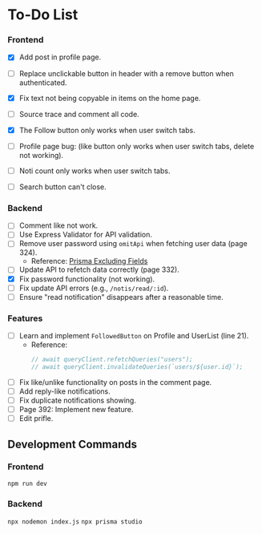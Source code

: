 # To-Do List

### Frontend
- [x] Add post in profile page.
- [ ] Replace unclickable button in header with a remove button when authenticated.
- [x] Fix text not being copyable in items on the home page.
- [ ] Source trace and comment all code.
- [x] The Follow button only works when user switch tabs.
- [ ] Profile page bug: (like button only works when user switch tabs, delete not working).
- [ ] Noti count only works when user switch tabs.
- [ ] Search button can't close.


### Backend
- [ ] Comment like not work.
- [ ] Use Express Validator for API validation.
- [ ] Remove user password using `omitApi` when fetching user data (page 324). 
  - Reference: [Prisma Excluding Fields](https://www.prisma.io/docs/orm/prisma-client/queries/excluding-fields)
- [ ] Update API to refetch data correctly (page 332).
- [x] Fix password functionality (not working).
- [ ] Fix update API errors (e.g., `/notis/read/:id`).
- [ ] Ensure "read notification" disappears after a reasonable time.

### Features
- [ ] Learn and implement `FollowedButton` on Profile and UserList (line 21).
  - Reference:
    ```javascript
    // await queryClient.refetchQueries("users");
    // await queryClient.invalidateQueries(`users/${user.id}`);
    ```
- [ ] Fix like/unlike functionality on posts in the comment page.
- [ ] Add reply-like notifications.
- [ ] Fix duplicate notifications showing.
- [ ] Page 392: Implement new feature.
- [ ] Edit prifle.

## Development Commands

### Frontend
`npm run dev`

### Backend
`npx nodemon index.js`
`npx prisma studio`